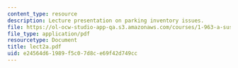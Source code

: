 ```yaml
---
content_type: resource
description: Lecture presentation on parking inventory issues.
file: https://ol-ocw-studio-app-qa.s3.amazonaws.com/courses/1-963-a-sustainable-transportation-plan-for-mit-spring-2007/e24564d61989f5c07d8ce69f42d749cc_lect2a.pdf
file_type: application/pdf
resourcetype: Document
title: lect2a.pdf
uid: e24564d6-1989-f5c0-7d8c-e69f42d749cc
---
```

